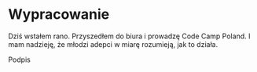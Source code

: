 # Wypracowanie

Dziś wstałem rano. Przyszedłem do biura i prowadzę Code Camp Poland.
I mam nadzieję, że młodzi adepci w miarę rozumieją, jak to działa.

Podpis
